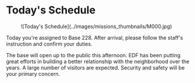 # Today's Schedule

<figure markdown>
![Today's Schedule](../images/missions_thumbnails/M000.jpg)
</figure>

Today you're assigned to Base 228. After arrival, please follow the staff's instruction and confirm your duties. 

The base will open up to the public this afternoon. EDF has been putting great efforts in building a better relationship with the neighborhood over the years. A large number of visitors are expected. Security and safety will be your primary concern.
